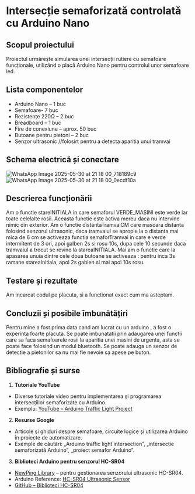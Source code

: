# Intersecție semaforizată controlată cu Arduino Nano

## Scopul proiectului
Proiectul urmărește simularea unei intersecții rutiere cu semafoare funcționale, utilizând o placă Arduino Nano pentru controlul unor semafoare led.

## Lista componentelor
- Arduino Nano – 1 buc
- Semafoare- 7 buc
- Rezistențe 220Ω – 2 buc
- Breadboard – 1 buc
- Fire de conexiune – aprox. 50 buc
- Butoane pentru pietoni – 2 buc 
- Senzor ultrasonic //folosirt pentru a detecta aparitia unui tramvai

## Schema electrică și conectare
![WhatsApp Image 2025-05-30 at 21 18 00_718189c9](https://github.com/user-attachments/assets/2c0a9219-68b2-480b-8fec-cadb259a290d)
![WhatsApp Image 2025-05-30 at 21 18 00_0ecdf10a](https://github.com/user-attachments/assets/f745b463-60fe-4767-b7b5-ed0ee7eda871)

## Descrierea funcționării
Am o functie stareINITIALA in care semaforul VERDE_MASINI este verde iar toate celelalte rosii. Aceasta functie este activa mereu daca nu intervine nimic din exterior.
Am o functie distantaTramvaiCM care masoara distanta folosind senzorul ultrasonic, daca tramvaiul se apropie la o distanta mai mica de 6 cm se activeaza functia semaforTramvai in care e verde intermitent de 3 ori, apoi galben 2s si rosu 10s, dupa cele 10 secunde daca tramvaiul a trecut se revine la stareaINITIALA.
Mai am o functie care la apasarea unuia dintre cele doua butoane se activeaza : pentru inca 3s ramane stareaInitiala, apoi 2s gablen si mai apoi 10s rosu.

## Testare și rezultate
Am incarcat codul pe placuta, si a functionat exact cum ma asteptam.

## Concluzii și posibile îmbunătățiri
Pentru mine a fost prima data cand am lucrat cu un arduino , a fost o experinta foarte placuta.
Se poate imbunatatii prin adaugarea unei functii care sa faca semafoarele rosii la aparitia unei masini de urgenta, asta se poate face folosind un modul bluetooth.
Se poate adauga un senzor de detectie a pietonilor sa nu mai fie nevoie sa apese pe buton.

## Bibliografie și surse
  1. **Tutoriale YouTube**
   - Diverse tutoriale video pentru implementarea și programarea intersecțiilor semaforizate cu Arduino.
   - Exemplu: [YouTube – Arduino Traffic Light Project](https://www.youtube.com/results?search_query=arduino+traffic+light)

  2. **Resurse Google**
   - Articole și ghiduri despre semafoare, circuite logice și utilizarea Arduino în proiecte de automatizare.
   - Exemple de căutări: „Arduino traffic light intersection”, „intersecție semaforizată Arduino”, „proiect semafor Arduino”.

  3. **Biblioteci Arduino pentru senzorul HC-SR04**
   - [NewPing Library](https://bitbucket.org/teckel12/arduino-new-ping/wiki/Home) – pentru gestionarea senzorului ultrasonic HC-SR04.
   - Arduino Reference: [HC-SR04 Ultrasonic Sensor](https://www.arduino.cc/en/Tutorial/BuiltInExamples/Ping)
   - [GitHub – Biblioteci HC-SR04](https://github.com/search?q=HC-SR04+arduino+library)

